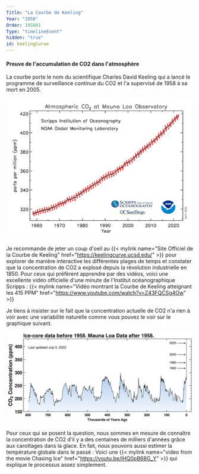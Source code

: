 ```yaml
---
Title: "La Courbe de Keeling"
Year: "1958"
Order: 195801
Type: "timelineEvent"
hidden: "true"
id: keelingCurve
---
```


#### Preuve de l'accumulation de CO2 dans l'atmosphère

La courbe porte le nom du scientifique Charles David Keeling qui a lancé le programme de surveillance continue du CO2 et l'a supervisé de 1958 à sa mort en 2005.

![](/img/ecology/timelines/main/co2_data_mlo.png)

Je recommande de jeter un coup d'oeil au {{< mylink name="Site Officiel de la Courbe de Keeling" href="https://keelingcurve.ucsd.edu/"  >}} pour explorer de manière interactive les différentes plages de temps et constater que la concentration de CO2 a explosé depuis la révolution industrielle en 1850. Pour ceux qui préfèrent apprendre par des vidéos, voici une excellente vidéo officielle d'une minute de l'Institut océanographique Scripps : {{< mylink name="Vidéo montrant la Courbe de Keeling atteignant les 415 PPM" href="https://www.youtube.com/watch?v=Z43FQCSg4Ow" >}}

Je tiens à insister sur le fait que la concentration actuelle de CO2 n'a rien à voir avec une variabilité naturelle comme vous pouvez le voir sur le graphique suivant.

![](/img/ecology/timelines/main/co2_800k.png)

Pour ceux qui se posent la question, nous sommes en mesure de connaître la concentration de CO2 d'il y a des centaines de milliers d'années grâce aux carottages dans la glace. En fait, nous pouvons aussi estimer la température globale dans le passé : Voici une {{< mylink name="video from the movie Chasing Ice" href="https://youtu.be/lHQ0pB68G_Y" >}} qui explique le processus assez simplement.